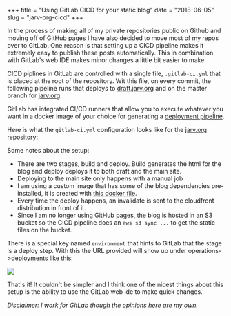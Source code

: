 +++
title = "Using GitLab CICD for your static blog"
date = "2018-06-05"
slug = "jarv-org-cicd"
+++

In the process of making all of my private repositories public on Github and moving off of GitHub
pages I have also decided to move most of my repos over to GitLab.
One reason is that setting up a CICD pipeline makes it
extremely easy to publish these posts automatically. This in combination with GitLab's
web IDE makes minor changes a little bit easier to make.

CICD piplines in GitLab are controlled with a single file, `.gitlab-ci.yml` that is placed
at the root of the repository.
Wit this file, on every commit, the following pipeline runs that deploys to [draft.jarv.org](https://draft.jarv.org)
and on the master branch for [jarv.org](https://jarv.org).

GitLab has integrated CI/CD runners that allow you to execute whatever you want in a docker
image of your choice for generating a [deployment pipeline](https://gitlab.com/jarv/jarv.org/-/pipelines/156823353).

Here is what the `gitlab-ci.yml` configuration looks like for the [jarv.org repository](https://gitlab.com/jarv/jarv.org/blob/master/.gitlab-ci.yml):

Some notes about the setup:

* There are two stages, build and deploy. Build generates the html for the blog and deploy deploys it to both draft and the main site.
* Deploying to the main site only happens with a manual job
* I am using a custom image that has some of the blog dependencies pre-installed, it is created with [this docker file](https://gitlab.com/jarv/jarv.org/blob/master/Dockerfile-ci).
* Every time the deploy happens, an invalidate is sent to the cloudfront distribution in front of it.
* Since I am no longer using GitHub pages, the blog is hosted in an S3 bucket so the CICD pipeline does an `aws s3 sync ...` to get the static files on the bucket.

There is a special key named `environment` that hints to GitLab that the stage is a deploy step. With this the URL provided will show up under operations->deployments like this:

![](/img/jarv-envs.png)

That's it! It couldn't be simpler and I think one of the nicest things about this setup is the ability to use the GitLab web ide to make quick changes.

_Disclaimer: I work for GitLab though the opinions here are my own._

